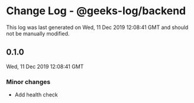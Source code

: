 # Change Log - @geeks-log/backend

This log was last generated on Wed, 11 Dec 2019 12:08:41 GMT and should not be manually modified.

## 0.1.0
Wed, 11 Dec 2019 12:08:41 GMT

### Minor changes

- Add health check

